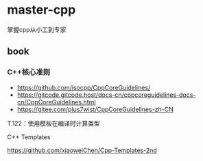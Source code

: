 # master-cpp
掌握cpp从小工到专家







## book

### C++核心准则

- https://github.com/isocpp/CppCoreGuidelines/
- https://gitcode.gitcode.host/docs-cn/cppcoreguidelines-docs-cn/CppCoreGuidelines.html
- https://gitee.com/plus7wist/CppCoreGuidelines-zh-CN

T.122：使用模板在编译时计算类型



C++ Templates

https://github.com/xiaoweiChen/Cpp-Templates-2nd
